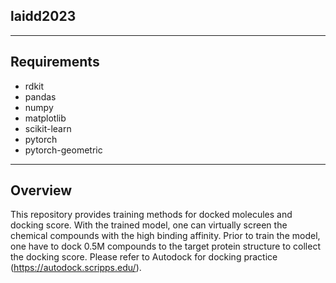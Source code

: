 ## laidd2023
----

## Requirements
- rdkit
- pandas
- numpy
- matplotlib
- scikit-learn
- pytorch
- pytorch-geometric

----

## Overview

This repository provides training methods for docked molecules and docking score. With the trained model, one can virtually screen the chemical compounds with the high binding affinity. 
Prior to train the model, one have to dock 0.5M compounds to the target protein structure to collect the docking score. Please refer to Autodock for docking practice (https://autodock.scripps.edu/). 


